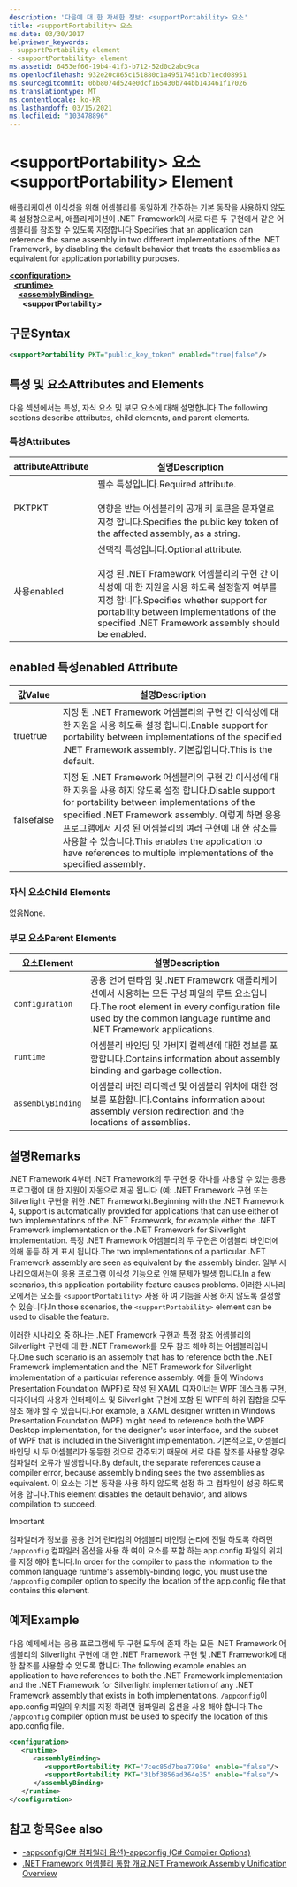 ```yaml
---
description: '다음에 대 한 자세한 정보: <supportPortability> 요소'
title: <supportPortability> 요소
ms.date: 03/30/2017
helpviewer_keywords:
- supportPortability element
- <supportPortability> element
ms.assetid: 6453ef66-19b4-41f3-b712-52d0c2abc9ca
ms.openlocfilehash: 932e20c865c151880c1a49517451db71ecd08951
ms.sourcegitcommit: 0bb8074d524e0dcf165430b744bb143461f17026
ms.translationtype: MT
ms.contentlocale: ko-KR
ms.lasthandoff: 03/15/2021
ms.locfileid: "103478896"
---
```

# <a name="supportportability-element"></a><span data-ttu-id="1a0e7-103">\<supportPortability> 요소</span><span class="sxs-lookup"><span data-stu-id="1a0e7-103">\<supportPortability> Element</span></span>

<span data-ttu-id="1a0e7-104">애플리케이션 이식성을 위해 어셈블리를 동일하게 간주하는 기본 동작을 사용하지 않도록 설정함으로써, 애플리케이션이 .NET Framework의 서로 다른 두 구현에서 같은 어셈블리를 참조할 수 있도록 지정합니다.</span><span class="sxs-lookup"><span data-stu-id="1a0e7-104">Specifies that an application can reference the same assembly in two different implementations of the .NET Framework, by disabling the default behavior that treats the assemblies as equivalent for application portability purposes.</span></span>  
  
[**\<configuration>**](../configuration-element.md)\
&nbsp;&nbsp;[**\<runtime>**](runtime-element.md)\
&nbsp;&nbsp;&nbsp;&nbsp;[**\<assemblyBinding>**](assemblybinding-element-for-runtime.md)\
&nbsp;&nbsp;&nbsp;&nbsp;&nbsp;&nbsp;**\<supportPortability>**  
  
## <a name="syntax"></a><span data-ttu-id="1a0e7-105">구문</span><span class="sxs-lookup"><span data-stu-id="1a0e7-105">Syntax</span></span>  
  
```xml  
<supportPortability PKT="public_key_token" enabled="true|false"/>  
```  
  
## <a name="attributes-and-elements"></a><span data-ttu-id="1a0e7-106">특성 및 요소</span><span class="sxs-lookup"><span data-stu-id="1a0e7-106">Attributes and Elements</span></span>  

<span data-ttu-id="1a0e7-107">다음 섹션에서는 특성, 자식 요소 및 부모 요소에 대해 설명합니다.</span><span class="sxs-lookup"><span data-stu-id="1a0e7-107">The following sections describe attributes, child elements, and parent elements.</span></span>  
  
### <a name="attributes"></a><span data-ttu-id="1a0e7-108">특성</span><span class="sxs-lookup"><span data-stu-id="1a0e7-108">Attributes</span></span>  
  
|<span data-ttu-id="1a0e7-109">attribute</span><span class="sxs-lookup"><span data-stu-id="1a0e7-109">Attribute</span></span>|<span data-ttu-id="1a0e7-110">설명</span><span class="sxs-lookup"><span data-stu-id="1a0e7-110">Description</span></span>|  
|---------------|-----------------|  
|<span data-ttu-id="1a0e7-111">PKT</span><span class="sxs-lookup"><span data-stu-id="1a0e7-111">PKT</span></span>|<span data-ttu-id="1a0e7-112">필수 특성입니다.</span><span class="sxs-lookup"><span data-stu-id="1a0e7-112">Required attribute.</span></span><br /><br /> <span data-ttu-id="1a0e7-113">영향을 받는 어셈블리의 공개 키 토큰을 문자열로 지정 합니다.</span><span class="sxs-lookup"><span data-stu-id="1a0e7-113">Specifies the public key token of the affected assembly, as a string.</span></span>|  
|<span data-ttu-id="1a0e7-114">사용</span><span class="sxs-lookup"><span data-stu-id="1a0e7-114">enabled</span></span>|<span data-ttu-id="1a0e7-115">선택적 특성입니다.</span><span class="sxs-lookup"><span data-stu-id="1a0e7-115">Optional attribute.</span></span><br /><br /> <span data-ttu-id="1a0e7-116">지정 된 .NET Framework 어셈블리의 구현 간 이식성에 대 한 지원을 사용 하도록 설정할지 여부를 지정 합니다.</span><span class="sxs-lookup"><span data-stu-id="1a0e7-116">Specifies whether support for portability between implementations of the specified .NET Framework assembly should be enabled.</span></span>|  
  
## <a name="enabled-attribute"></a><span data-ttu-id="1a0e7-117">enabled 특성</span><span class="sxs-lookup"><span data-stu-id="1a0e7-117">enabled Attribute</span></span>  
  
|<span data-ttu-id="1a0e7-118">값</span><span class="sxs-lookup"><span data-stu-id="1a0e7-118">Value</span></span>|<span data-ttu-id="1a0e7-119">설명</span><span class="sxs-lookup"><span data-stu-id="1a0e7-119">Description</span></span>|  
|-----------|-----------------|  
|<span data-ttu-id="1a0e7-120">true</span><span class="sxs-lookup"><span data-stu-id="1a0e7-120">true</span></span>|<span data-ttu-id="1a0e7-121">지정 된 .NET Framework 어셈블리의 구현 간 이식성에 대 한 지원을 사용 하도록 설정 합니다.</span><span class="sxs-lookup"><span data-stu-id="1a0e7-121">Enable support for portability between implementations of the specified .NET Framework assembly.</span></span> <span data-ttu-id="1a0e7-122">기본값입니다.</span><span class="sxs-lookup"><span data-stu-id="1a0e7-122">This is the default.</span></span>|  
|<span data-ttu-id="1a0e7-123">false</span><span class="sxs-lookup"><span data-stu-id="1a0e7-123">false</span></span>|<span data-ttu-id="1a0e7-124">지정 된 .NET Framework 어셈블리의 구현 간 이식성에 대 한 지원을 사용 하지 않도록 설정 합니다.</span><span class="sxs-lookup"><span data-stu-id="1a0e7-124">Disable support for portability between implementations of the specified .NET Framework assembly.</span></span> <span data-ttu-id="1a0e7-125">이렇게 하면 응용 프로그램에서 지정 된 어셈블리의 여러 구현에 대 한 참조를 사용할 수 있습니다.</span><span class="sxs-lookup"><span data-stu-id="1a0e7-125">This enables the application to have references to multiple implementations of the specified assembly.</span></span>|  
  
### <a name="child-elements"></a><span data-ttu-id="1a0e7-126">자식 요소</span><span class="sxs-lookup"><span data-stu-id="1a0e7-126">Child Elements</span></span>  

<span data-ttu-id="1a0e7-127">없음</span><span class="sxs-lookup"><span data-stu-id="1a0e7-127">None.</span></span>  
  
### <a name="parent-elements"></a><span data-ttu-id="1a0e7-128">부모 요소</span><span class="sxs-lookup"><span data-stu-id="1a0e7-128">Parent Elements</span></span>  
  
|<span data-ttu-id="1a0e7-129">요소</span><span class="sxs-lookup"><span data-stu-id="1a0e7-129">Element</span></span>|<span data-ttu-id="1a0e7-130">설명</span><span class="sxs-lookup"><span data-stu-id="1a0e7-130">Description</span></span>|  
|-------------|-----------------|  
|`configuration`|<span data-ttu-id="1a0e7-131">공용 언어 런타임 및 .NET Framework 애플리케이션에서 사용하는 모든 구성 파일의 루트 요소입니다.</span><span class="sxs-lookup"><span data-stu-id="1a0e7-131">The root element in every configuration file used by the common language runtime and .NET Framework applications.</span></span>|  
|`runtime`|<span data-ttu-id="1a0e7-132">어셈블리 바인딩 및 가비지 컬렉션에 대한 정보를 포함합니다.</span><span class="sxs-lookup"><span data-stu-id="1a0e7-132">Contains information about assembly binding and garbage collection.</span></span>|  
|`assemblyBinding`|<span data-ttu-id="1a0e7-133">어셈블리 버전 리디렉션 및 어셈블리 위치에 대한 정보를 포함합니다.</span><span class="sxs-lookup"><span data-stu-id="1a0e7-133">Contains information about assembly version redirection and the locations of assemblies.</span></span>|  
  
## <a name="remarks"></a><span data-ttu-id="1a0e7-134">설명</span><span class="sxs-lookup"><span data-stu-id="1a0e7-134">Remarks</span></span>  

<span data-ttu-id="1a0e7-135">.NET Framework 4부터 .NET Framework의 두 구현 중 하나를 사용할 수 있는 응용 프로그램에 대 한 지원이 자동으로 제공 됩니다 (예: .NET Framework 구현 또는 Silverlight 구현을 위한 .NET Framework).</span><span class="sxs-lookup"><span data-stu-id="1a0e7-135">Beginning with the .NET Framework 4, support is automatically provided for applications that can use either of two implementations of the .NET Framework, for example either the .NET Framework implementation or the .NET Framework for Silverlight implementation.</span></span> <span data-ttu-id="1a0e7-136">특정 .NET Framework 어셈블리의 두 구현은 어셈블리 바인더에 의해 동등 하 게 표시 됩니다.</span><span class="sxs-lookup"><span data-stu-id="1a0e7-136">The two implementations of a particular .NET Framework assembly are seen as equivalent by the assembly binder.</span></span> <span data-ttu-id="1a0e7-137">일부 시나리오에서는이 응용 프로그램 이식성 기능으로 인해 문제가 발생 합니다.</span><span class="sxs-lookup"><span data-stu-id="1a0e7-137">In a few scenarios, this application portability feature causes problems.</span></span> <span data-ttu-id="1a0e7-138">이러한 시나리오에서는 요소를 `<supportPortability>` 사용 하 여 기능을 사용 하지 않도록 설정할 수 있습니다.</span><span class="sxs-lookup"><span data-stu-id="1a0e7-138">In those scenarios, the `<supportPortability>` element can be used to disable the feature.</span></span>  
  
<span data-ttu-id="1a0e7-139">이러한 시나리오 중 하나는 .NET Framework 구현과 특정 참조 어셈블리의 Silverlight 구현에 대 한 .NET Framework를 모두 참조 해야 하는 어셈블리입니다.</span><span class="sxs-lookup"><span data-stu-id="1a0e7-139">One such scenario is an assembly that has to reference both the .NET Framework implementation and the .NET Framework for Silverlight implementation of a particular reference assembly.</span></span> <span data-ttu-id="1a0e7-140">예를 들어 Windows Presentation Foundation (WPF)로 작성 된 XAML 디자이너는 WPF 데스크톱 구현, 디자이너의 사용자 인터페이스 및 Silverlight 구현에 포함 된 WPF의 하위 집합을 모두 참조 해야 할 수 있습니다.</span><span class="sxs-lookup"><span data-stu-id="1a0e7-140">For example, a XAML designer written in Windows Presentation Foundation (WPF) might need to reference both the WPF Desktop implementation, for the designer's user interface, and the subset of WPF that is included in the Silverlight implementation.</span></span> <span data-ttu-id="1a0e7-141">기본적으로, 어셈블리 바인딩 시 두 어셈블리가 동등한 것으로 간주되기 때문에 서로 다른 참조를 사용할 경우 컴파일러 오류가 발생합니다.</span><span class="sxs-lookup"><span data-stu-id="1a0e7-141">By default, the separate references cause a compiler error, because assembly binding sees the two assemblies as equivalent.</span></span> <span data-ttu-id="1a0e7-142">이 요소는 기본 동작을 사용 하지 않도록 설정 하 고 컴파일이 성공 하도록 허용 합니다.</span><span class="sxs-lookup"><span data-stu-id="1a0e7-142">This element disables the default behavior, and allows compilation to succeed.</span></span>  
  
> [!IMPORTANT]
> <span data-ttu-id="1a0e7-143">컴파일러가 정보를 공용 언어 런타임의 어셈블리 바인딩 논리에 전달 하도록 하려면 `/appconfig` 컴파일러 옵션을 사용 하 여이 요소를 포함 하는 app.config 파일의 위치를 지정 해야 합니다.</span><span class="sxs-lookup"><span data-stu-id="1a0e7-143">In order for the compiler to pass the information to the common language runtime's assembly-binding logic, you must use the `/appconfig` compiler option to specify the location of the app.config file that contains this element.</span></span>  
  
## <a name="example"></a><span data-ttu-id="1a0e7-144">예제</span><span class="sxs-lookup"><span data-stu-id="1a0e7-144">Example</span></span>  

<span data-ttu-id="1a0e7-145">다음 예제에서는 응용 프로그램에 두 구현 모두에 존재 하는 모든 .NET Framework 어셈블리의 Silverlight 구현에 대 한 .NET Framework 구현 및 .NET Framework에 대 한 참조를 사용할 수 있도록 합니다.</span><span class="sxs-lookup"><span data-stu-id="1a0e7-145">The following example enables an application to have references to both the .NET Framework implementation and the .NET Framework for Silverlight implementation of any .NET Framework assembly that exists in both implementations.</span></span> <span data-ttu-id="1a0e7-146">`/appconfig`이 app.config 파일의 위치를 지정 하려면 컴파일러 옵션을 사용 해야 합니다.</span><span class="sxs-lookup"><span data-stu-id="1a0e7-146">The `/appconfig` compiler option must be used to specify the location of this app.config file.</span></span>  
  
```xml  
<configuration>  
   <runtime>  
      <assemblyBinding>  
         <supportPortability PKT="7cec85d7bea7798e" enable="false"/>  
         <supportPortability PKT="31bf3856ad364e35" enable="false"/>  
      </assemblyBinding>  
   </runtime>  
</configuration>  
```  
  
## <a name="see-also"></a><span data-ttu-id="1a0e7-147">참고 항목</span><span class="sxs-lookup"><span data-stu-id="1a0e7-147">See also</span></span>

- [<span data-ttu-id="1a0e7-148">-appconfig(C# 컴파일러 옵션)</span><span class="sxs-lookup"><span data-stu-id="1a0e7-148">-appconfig (C# Compiler Options)</span></span>](../../../../csharp/language-reference/compiler-options/advanced.md#applicationconfiguration)
- <span data-ttu-id="1a0e7-149">[.NET Framework 어셈블리 통합 개요](/previous-versions/dotnet/netframework-4.0/db7849ey(v=vs.100))</span><span class="sxs-lookup"><span data-stu-id="1a0e7-149">[.NET Framework Assembly Unification Overview](/previous-versions/dotnet/netframework-4.0/db7849ey(v=vs.100))</span></span>
